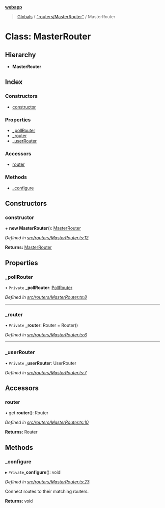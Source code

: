 **[webapp](../README.md)**

> [Globals](../globals.md) / ["routers/MasterRouter"](../modules/_routers_masterrouter_.md) / MasterRouter

# Class: MasterRouter

## Hierarchy

* **MasterRouter**

## Index

### Constructors

* [constructor](_routers_masterrouter_.masterrouter.md#constructor)

### Properties

* [\_pollRouter](_routers_masterrouter_.masterrouter.md#_pollrouter)
* [\_router](_routers_masterrouter_.masterrouter.md#_router)
* [\_userRouter](_routers_masterrouter_.masterrouter.md#_userrouter)

### Accessors

* [router](_routers_masterrouter_.masterrouter.md#router)

### Methods

* [\_configure](_routers_masterrouter_.masterrouter.md#_configure)

## Constructors

### constructor

\+ **new MasterRouter**(): [MasterRouter](_routers_masterrouter_.masterrouter.md)

*Defined in [src/routers/MasterRouter.ts:12](https://github.com/BESTUPC/voting-web-app/blob/443129a/src/routers/MasterRouter.ts#L12)*

**Returns:** [MasterRouter](_routers_masterrouter_.masterrouter.md)

## Properties

### \_pollRouter

• `Private` **\_pollRouter**: [PollRouter](_routers_pollrouter_.pollrouter.md)

*Defined in [src/routers/MasterRouter.ts:8](https://github.com/BESTUPC/voting-web-app/blob/443129a/src/routers/MasterRouter.ts#L8)*

___

### \_router

• `Private` **\_router**: Router = Router()

*Defined in [src/routers/MasterRouter.ts:6](https://github.com/BESTUPC/voting-web-app/blob/443129a/src/routers/MasterRouter.ts#L6)*

___

### \_userRouter

• `Private` **\_userRouter**: UserRouter

*Defined in [src/routers/MasterRouter.ts:7](https://github.com/BESTUPC/voting-web-app/blob/443129a/src/routers/MasterRouter.ts#L7)*

## Accessors

### router

• get **router**(): Router

*Defined in [src/routers/MasterRouter.ts:10](https://github.com/BESTUPC/voting-web-app/blob/443129a/src/routers/MasterRouter.ts#L10)*

**Returns:** Router

## Methods

### \_configure

▸ `Private`**_configure**(): void

*Defined in [src/routers/MasterRouter.ts:23](https://github.com/BESTUPC/voting-web-app/blob/443129a/src/routers/MasterRouter.ts#L23)*

Connect routes to their matching routers.

**Returns:** void
